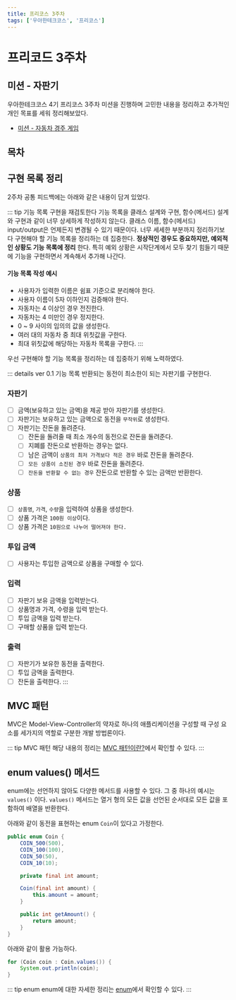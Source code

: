 ```yaml
---
title: 프리코스 3주차
tags: ['우아한테크코스', '프리코스']
---
```


# 프리코드 3주차

## 미션 - 자판기

우아한테크코스 4기 프리코스 3주차 미션을 진행하며 고민한 내용을 정리하고 추가적인 개인 목표를 세워 정리해보았다.

 * [미션 - 자동차 경주 게임](https://github.com/hyeonic/java-vendingmachine-precourse)

## 목차

## 구현 목록 정리

2주차 공통 피드백에는 아래와 같은 내용이 담겨 있었다.

::: tip 기능 목록 구현을 재검토한다
기능 목록을 클래스 설계와 구현, 함수(메서드) 설계와 구현과 같이 너무 상세하게 작성하지 않는다. 클래스 이름, 함수(메서드) input/output은 언제든지 변경될 수 있기 때문이다. 너무 세세한 부분까지 정리하기보다 구현해야 할 기능 목록을 정리하는 데 집중한다. **정상적인 경우도 중요하지만, 예외적인 상황도 기능 목록에 정리** 한다. 특히 예외 상황은 시작단계에서 모두 찾기 힘들기 때문에 기능을 구현하면서 계속해서 추가해 나간다.

#### 기능 목록 작성 예시
- 사용자가 입력한 이름은 쉼표 기준으로 분리해야 한다.
- 사용자 이름이 5자 이하인지 검증해야 한다.
- 자동차는 4 이상인 경우 전진한다.
- 자동차는 4 미만인 경우 정지한다.
- 0 ~ 9 사이의 임의의 값을 생성한다.
- 여러 대의 자동차 중 최대 위칫값을 구한다.
- 최대 위칫값에 해당하는 자동차 목록을 구한다.
:::

우선 구현해야 할 기능 목록을 정리하는 데 집중하기 위해 노력하였다.

::: details ver 0.1 기능 목록
반환되는 동전이 최소한이 되는 자판기를 구현한다.

### 자판기
 * [ ] 금액(보유하고 있는 금액)을 제공 받아 자판기를 생성한다.
 * [ ] 자판기는 보유하고 있는 금액으로 동전을 `무작위`로 생성한다.
 * [ ] 자판기는 잔돈을 돌려준다.
    * [ ] 잔돈을 돌려줄 때 최소 개수의 동전으로 잔돈을 돌려준다.
    * [ ] 지폐를 잔돈으로 반환하는 경우는 없다.
    * [ ] 남은 금액이 `상품의 최저 가격보다 적은 경우` 바로 잔돈을 돌려준다.
    * [ ] `모든 상품이 소진된 경우` 바로 잔돈을 돌려준다.
    * [ ] `잔돈을 반환할 수 없는 경우` 잔돈으로 반환할 수 있는 금액만 반환한다.

### 상품
 * [ ] `상품명`, `가격`, `수량`을 입력하여 상품을 생성한다.
 * [ ] 상품 가격은 `100원 이상`이다.
 * [ ] 상품 가격은 `10원으로 나누어 떨어져야 한다.`

### 투입 금액
 * [ ] 사용자는 투입한 금액으로 상품을 구매할 수 있다.

### 입력
 * [ ] 자판기 보유 금액을 입력받는다.
 * [ ] 상품명과 가격, 수령을 입력 받는다.
 * [ ] 투입 금액을 입력 받는다.
 * [ ] 구매할 상품을 입력 받는다.

### 출력
 * [ ] 자판기가 보유한 동전을 출력한다.
 * [ ] 투입 금액을 출력한다.
 * [ ] 잔돈을 출력한다.
:::

## MVC 패턴

MVC은 Model-View-Controller의 약자로 하나의 애플리케이션을 구성할 때 구성 요소를 세가지의 역할로 구분한 개발 방법론이다.

::: tip MVC 패턴
해당 내용의 정리는 [MVC 패턴이란?](https://hyeonic.github.io/design%20pattern/basic/MVC%20%ED%8C%A8%ED%84%B4.html)에서 확인할 수 있다.
:::

## enum values() 메서드

enum에는 선언하지 않아도 다양한 메서드를 사용할 수 있다. 그 중 하나의 예시는 `values()` 이다. `values()` 메서드는 열거 형의 모든 값을 선언된 순서대로 모든 값을 포함하여 배열을 반환한다.

아래와 같이 동전을 표현하는 enum `Coin`이 있다고 가정한다. 
```java
public enum Coin {
    COIN_500(500),
    COIN_100(100),
    COIN_50(50),
    COIN_10(10);

    private final int amount;

    Coin(final int amount) {
        this.amount = amount;
    }

    public int getAmount() {
        return amount;
    }
}
```

아래와 같이 활용 가능하다.
```java
for (Coin coin : Coin.values()) {
    System.out.println(coin);
}
```

::: tip enum
enum에 대한 자세한 정리는 [enum](https://hyeonic.github.io/java/basic/enum.html)에서 확인할 수 있다.
:::

<TagLinks />